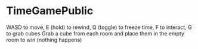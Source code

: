 # TimeGamePublic
WASD to move, E (hold) to rewind, Q (toggle) to freeze time, F to interact, G to grab cubes
Grab a cube from each room and place them in the empty room to win (nothing happens)
